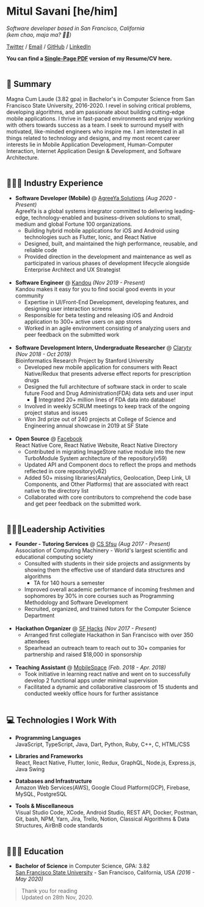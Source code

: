 # Mitul Savani [he/him]

_Software developer based in San Francisco, California_ <br>
_(kem chao, maja ma? 🙏🏽)_

[Twitter](https://twitter.com/mitulsavani_) / [Email](mailto:mitul.savani1@gmail.com) / [GitHub](https://github.com/mitulsavani/) / [LinkedIn](https://www.linkedin.com/in/savanimitul/)

**You can find a [Single-Page PDF](https://mitulsavani.com/resume.pdf) version of my Resume/CV here.** 
<br><br> 

## 📝 Summary

Magna Cum Laude (3.82 gpa) in Bachelor's in Computer Science from San Francisco State University, 2016-2020. l revel in solving critical problems, developing algorithms, and am passionate about building cutting-edge mobile applications. I thrive in fast-paced environments and enjoy working with others towards success as a team. I seek to surround myself with motivated, like-minded engineers who inspire me. I am interested in all things related to technology and designs, and my most recent career interests lie in Mobile Application Development, Human-Computer Interaction, Internet Application Design & Development, and Software Architecture.
<br><br>

## 👨🏽‍💻 Industry Experience

- **Software Developer (Mobile)** @ [AgreeYa Solutions](https://agreeya.com/) _(Aug 2020 - Present)_ <br>
  AgreeYa is a global systems integrator committed to delivering leading-edge, technology-enabled and business-driven solutions to small, medium and global Fortune 100 organizations.
  - Building hybrid mobile applications for iOS and Android using technologies such as Flutter, Ionic, and React Native
  - Designed, built, and maintained the high performance, reusable, and reliable code
  - Provided direction in the development and maintenance as well as participated in various phases of development lifecycle alongside Enterprise Architect and UX Strategist
    <br><br>
- **Software Engineer** @ [Kandou](https://www.kandouapp.com/) _(Nov 2019 - Present)_ <br>
  Kandou makes it easy for you to find social good events in your community
  - Expertise in UI/Front-End Development, developing features, and designing user interaction screens
  - Responsible for beta testing and releasing iOS and Android application to 300+ active users on app stores
  - Worked in an agile environment consisting of analyzing users and peer feedback on the submitted work
    <br><br>
- **Software Development Intern, Undergraduate Researcher** @ [Claryty](https://play.google.com/store/apps/details?id=com.claryty.claryty&hl=en_US) _(Nov 2018 - Oct 2019)_ <br>
  Bioinformatics Research Project by Stanford University
  - Developed new mobile application for consumers with React Native/Redux that presents adverse effect reports for prescription drugs
  - Designed the full architecture of software stack in order to scale future Food and Drug Administration(FDA) data sets and user input
    - 🧬 Integrated 20+ million lines of FDA data into database!
  - Involved in weekly SCRUM meetings to keep track of the ongoing project status and issues
  - Won 3rd prize out of 240 projects at College of Science and Engineering annual showcase in 2019 at SF State
    <br><br>
- **Open Source** @ [Facebook](https://reactnative.dev/)<br>
React Native Core, React Native Website, React Native Directory
    - Contributed in migrating ImageStore native module into the new TurboModule System architecture of the repository(v59)
    - Updated API and Component docs to reflect the props and methods reflected in core repository(v62)
    - Added 50+ missing libraries(Analytics, Geolocation, Deep Link, UI Components, and Other Platforms) that are associated with react native to the directory list
    - Collaborated with core contributors to comprehend the code base and get peer feedback on the submitted work.
    <br><br>
    
## 👮🏽‍♂️Leadership Activities

- **Founder - Tutoring Services** @ [CS Sfsu](https://cs.sfsu.edu/) _(Aug 2017 - Present)_ <br>
Association of Computing Machinery - World's largest scientific and educational computing society
    - Consulted with students in their side projects and assignments by showing them the effective use of standard data structures and algorithms
        - TA for 140 hours a semester
    - Improved overall academic performance of incoming freshmen and sophomores by 30% in core courses such as Programming Methodology and Software Development
    - Recruited, organized, and trained tutors for the Computer Science Department
    <br><br>
- **Hackathon Organizer** @ [SF Hacks](http://sfhacks.io/) _(Nov 2017 - Present)_ <br>
  - Arranged first collegiate Hackathon in San Francisco with over 350 attendees
  - Spearhead an outreach team to reach out to 30+ companies for partnership and raised $18,000 in sponsorship
    <br><br>
- **Teaching Assistant** @ [MobileSpace](http://www.mobilespace.xyz/) _(Feb. 2018 - Apr. 2018)_ <br>
  - Took initiative in learning react native and went on to successfully develop 2 functional apps under minimal supervision
  - Facilitated a dynamic and collaborative classroom of 15 students and conducted weekly office hours for further assistance
    <br><br>    

## 💻 Technologies I Work With

- **Programming Languages**<br>
  JavaScript, TypeScript, Java, Dart, Python, Ruby, C++, C, HTML/CSS

- **Libraries and Frameworks**<br>
  React, React Native, Flutter, Ionic, Redux, GraphQL, Node.js, Express.js, Java Swing

- **Databases and Infrastructure**<br>
  Amazon Web Services(AWS), Google Cloud Platform(GCP), Firebase, MySQL, PostgreSQL

- **Tools \& Miscellaneous**<br>
  Visual Studio Code, XCode, Android Studio, REST API, Docker, Postman, Git, bash, NPM, Yarn, Jira, Trello, Notion, Classical Algorithms \& Data Structures, AirBnB code standards
  <br><br>

## 🧑🏽‍🎓 Education

- **Bachelor of Science** in Computer Science, GPA: 3.82<br>
  [San Francisco State University](https://www.sfsu.edu/) - San Francisco, California, USA _(2016 - May 2020)_

> Thank you for reading <br>
> Updated on 28th Nov, 2020.
